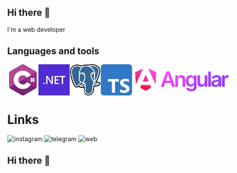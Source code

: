 ## Hi there 👋
I'm a web developer
## Languages and tools

<div style="display: flex;">
<img src="https://github.com/Rakhmonberdiev/Rakhmonberdiev/blob/main/assets/csharp.png" alt="csharp" height="72"/><img src="https://github.com/Rakhmonberdiev/Rakhmonberdiev/blob/main/assets/dotnet.png" alt="dotnet" height="72"/><img src="https://github.com/Rakhmonberdiev/Rakhmonberdiev/blob/main/assets/postgre.png" alt="postgre" height="72"/><img src="https://github.com/Rakhmonberdiev/Rakhmonberdiev/blob/main/assets/typescript.png" alt="typescript" height="72"/><img src="https://github.com/Rakhmonberdiev/Rakhmonberdiev/blob/main/assets/angular.png" alt="angular" height="72"/>
</div>




# Links
![instagram](https://img.shields.io/badge/Instagram-090909?style=for-the-badge&logo=instagram)
![telegram](https://img.shields.io/badge/Telegram-090909?style=for-the-badge&logo=telegram)
![web](https://img.shields.io/badge/web%20site-090909?style=for-the-badge&logo=googlechrome)

## Hi there 👋

<!--
**Rakhmonberdiev/Rakhmonberdiev** is a ✨ _special_ ✨ repository because its `README.md` (this file) appears on your GitHub profile.

Here are some ideas to get you started:

- 🔭 I’m currently working on ...
- 🌱 I’m currently learning ...
- 👯 I’m looking to collaborate on ...
- 🤔 I’m looking for help with ...
- 💬 Ask me about ...
- 📫 How to reach me: ...
- 😄 Pronouns: ...
- ⚡ Fun fact: ...
-->
